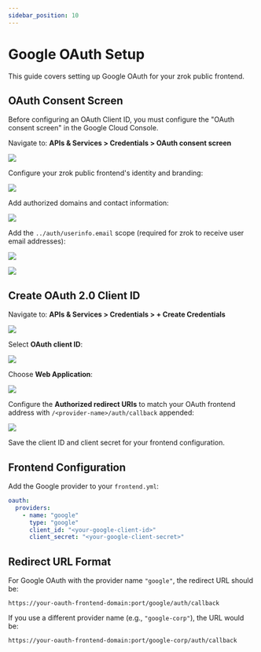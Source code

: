 ```yaml
---
sidebar_position: 10
---
```


# Google OAuth Setup

This guide covers setting up Google OAuth for your zrok public frontend.

## OAuth Consent Screen

Before configuring an OAuth Client ID, you must configure the "OAuth consent screen" in the Google Cloud Console.

Navigate to: **APIs & Services > Credentials > OAuth consent screen**

![](images/google_oauth_content_screen_2.png)

Configure your zrok public frontend's identity and branding:

![](images/google_oauth_content_screen_3.png)

Add authorized domains and contact information:

![](images/google_oauth_content_screen_4.png)

Add the `../auth/userinfo.email` scope (required for zrok to receive user email addresses):

![](images/google_oauth_content_screen_5.png)

![](images/google_oauth_content_screen_6.png)

## Create OAuth 2.0 Client ID

Navigate to: **APIs & Services > Credentials > + Create Credentials**

![](images/google_create_credentials_1.png)

Select **OAuth client ID**:

![](images/google_create_credentials_2.png)

Choose **Web Application**:

![](images/google_create_credentials_3.png)

Configure the **Authorized redirect URIs** to match your OAuth frontend address with `/<provider-name>/auth/callback` appended:

![](images/google_create_credentials_4.png)

Save the client ID and client secret for your frontend configuration.

## Frontend Configuration

Add the Google provider to your `frontend.yml`:

```yaml
oauth:
  providers:
    - name: "google"
      type: "google"
      client_id: "<your-google-client-id>"
      client_secret: "<your-google-client-secret>"
```

## Redirect URL Format

For Google OAuth with the provider name `"google"`, the redirect URL should be:
```
https://your-oauth-frontend-domain:port/google/auth/callback
```

If you use a different provider name (e.g., `"google-corp"`), the URL would be:
```
https://your-oauth-frontend-domain:port/google-corp/auth/callback
```
